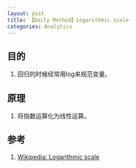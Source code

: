 ```yaml
---
layout: post
title: 【Daily Method】Logarithmic scale
categories: Analytics
---
```


## 目的

1. 回归的时候经常用log来规范变量。

## 原理

1. 将指数运算化为线性运算。

## 参考

1. [Wikipedia: Logarithmic scale](https://en.wikipedia.org/wiki/Logarithmic_scale)